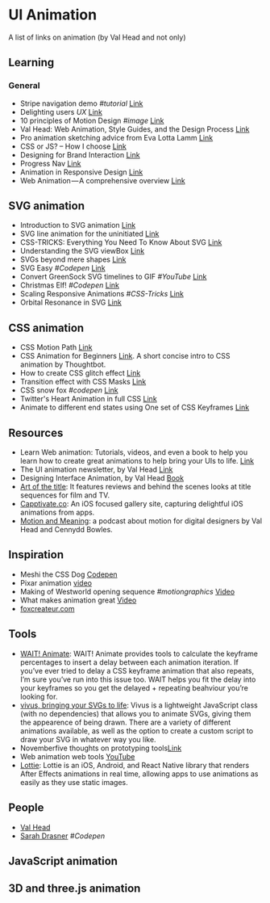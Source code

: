 # UI Animation
A list of links on animation (by Val Head and not only)
## Learning

### General

* Stripe navigation demo *#tutorial* [Link](https://codyhouse.co/gem/stripe-navigation/) 
* Delighting users *UX* [Link](https://medium.com/@thin.martian/delighting-users-adding-magic-to-everyday-interactions-178d25c9a45a#.75ky51ixx) 
* 10 principles of Motion Design *#image* [Link](https://www.pinterest.com/pin/65865213280727636/)
*  Val Head: Web Animation, Style Guides, and the Design Process [Link](https://medium.com/let-me-repost-that-for-you-zeldman/val-head-web-animation-style-guides-and-the-design-process-7a48fa167294#.h4hxvfr7d)
* Pro animation sketching advice from Eva Lotta Lamm [Link](http://valhead.com/2016/12/08/sketching-interface-animations-an-interview-with-eva-lotta-lamm/)
* CSS or JS? – How I choose [Link](http://eepurl.com/b91wHf)
* Designing for Brand Interaction [Link](https://uxdesign.cc/designing-for-brand-interaction-95556c013782#.gt5baohml)
* Progress Nav [Link](http://codepen.io/hakimel/full/BpKNPg/)
* Animation in Responsive Design [Link](https://vimeo.com/131224232)
* Web Animation — A comprehensive overview
 [Link](https://medium.com/@evejweinberg/web-animation-everything-you-need-to-know-in-too-much-detail-91bf5d48f980#.ye8gg1yga)

## SVG animation
* Introduction to SVG animation [Link](https://www.oreilly.com/learning/introduction-to-svg-animation)
* SVG line animation for the uninitiated [Link](https://medium.com/bitmatica-lab/svg-line-animation-for-the-uninitiated-5a65d91c6044#.dke056itw)
* CSS-TRICKS: Everything You Need To Know About SVG [Link](https://css-tricks.com/lodge/svg/)
* Understanding the SVG viewBox [Link](http://thenewcode.com/1151/Understanding-the-SVG-viewBox)
* SVGs beyond mere shapes [Link](https://www.visualcinnamon.com/2016/04/svg-beyond-mere-shapes.html)
* SVG Easy *#Codepen* [Link](http://codepen.io/loucaspapa/pen/YZLvbe)
* Convert GreenSock SVG timelines to GIF *#YouTube* [Link](https://www.youtube.com/watch?v=n8FDiovShJI) 
* Christmas Elf! *#Codepen* [Link](http://codepen.io/chrisgannon/pen/LbgRbX?editors=1010) 
* Scaling Responsive Animations *#CSS-Tricks* [Link](https://css-tricks.com/scaling-responsive-animations/) 
* Orbital Resonance in SVG [Link](http://thenewcode.com/1149/Orbital-Resonance-in-SVG)


## CSS animation
* CSS Motion Path [Link](http://codepen.io/danwilson/post/css-motion-paths-2016)
* CSS Animation for Beginners [Link](https://robots.thoughtbot.com/css-animation-for-beginners). A short concise intro to CSS animation by Thoughtbot.
* How to create CSS glitch effect [Link](https://ihatetomatoes.net/how-to-create-css-glitch-effect/)
* Transition effect with CSS Masks [Link](https://tympanus.net/codrops/2016/09/29/transition-effect-with-css-masks/)
* CSS snow fox *#codepen* [Link](http://codepen.io/davidkpiano/full/woZNbB/) 
* Twitter's Heart Animation in full CSS [Link](https://medium.com/@OxyDesign/twitter-s-heart-animation-in-full-css-b1c00ca5b774#.86npsgyvq)
* Animate to different end states using One set of CSS Keyframes [Link](https://css-tricks.com/animate-different-end-states-using-one-set-css-keyframes/)


## Resources
* Learn Web animation: Tutorials, videos, and even a book to help you learn how to create great animations to help bring your UIs to life.
 [Link](https://www.kirupa.com/html5/learn_animation.htm) 
* The UI animation newsletter, by Val Head [Link](http://uianimationnewsletter.com/)
* Designing Interface Animation, by Val Head [Book](http://rosenfeldmedia.com/books/designing-interface-animation/)
* [Art of the title](http://www.artofthetitle.com/):
It features reviews and behind the scenes looks at title sequences for film and TV.
* [Capptivate.co](http://capptivate.co/): 
An iOS focused gallery site, capturing delightful iOS animations from apps.
* [Motion and Meaning](http://motionandmeaning.io/): a podcast about motion for digital designers by Val Head and Cennydd Bowles.

## Inspiration
* Meshi the CSS Dog [Codepen](http://codepen.io/davidkpiano/pen/kkpGWj)
* Pixar animation [video](https://www.dailydot.com/upstream/pixar-borrowed-time-vimeo/)
* Making of Westworld opening sequence *#motiongraphics* [Video](http://www.iamag.co/features/making-of-westworld-opening-sequence/)
* What makes animation great [Video](http://sploid.gizmodo.com/what-makes-animation-great-according-to-brad-bird-1788511511)
*  [foxcreateur.com](http://www.foxcreateur.com/index.html)

## Tools
* [WAIT! Animate](http://waitanimate.wstone.io/#!/#%2F): WAIT! Animate provides tools to calculate the keyframe percentages to insert a delay between each animation iteration. If you’ve ever tried to delay a CSS keyframe animation that also repeats, I’m sure you’ve run into this issue too. WAIT helps you fit the delay into your keyframes so you get the delayed + repeating beahviour you’re looking for.
* [vivus, bringing your SVGs to life](https://maxwellito.github.io/vivus/): Vivus is a lightweight JavaScript class (with no dependencies) that allows you to animate SVGs, giving them the appearence of being drawn. There are a variety of different animations available, as well as the option to create a custom script to draw your SVG in whatever way you like.
* Novemberfive thoughts on prototyping tools[Link](https://novemberfive.co/blog/framer-origami-prototyping-review/)
* Web animation web tools [YouTube](https://www.youtube.com/watch?v=MjRipmP7ffM&feature=youtu.be)
* [Lottie](http://airbnb.design/lottie/): Lottie is an iOS, Android, and React Native library that renders After Effects animations in real time, allowing apps to use animations as easily as they use static images.




## People 
* [Val Head](http://valhead.com/)
* [Sarah Drasner](http://codepen.io/sdras) *#Codepen*

## JavaScript animation

## 3D and three.js animation
